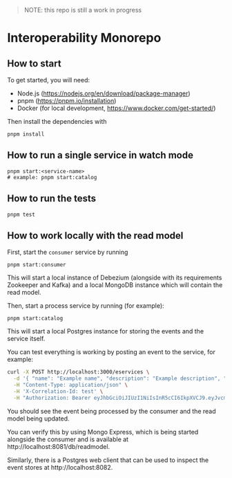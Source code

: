 > NOTE: this repo is still a work in progress

# Interoperability Monorepo

## How to start

To get started, you will need:

- Node.js (https://nodejs.org/en/download/package-manager)
- pnpm (https://pnpm.io/installation)
- Docker (for local development, https://www.docker.com/get-started/)

Then install the dependencies with

```
pnpm install
```

## How to run a single service in watch mode

```
pnpm start:<service-name>
# example: pnpm start:catalog
```

## How to run the tests

```
pnpm test
```

## How to work locally with the read model

First, start the `consumer` service by running

```
pnpm start:consumer
```

This will start a local instance of Debezium (alongside with its requirements Zookeeper and Kafka) and a local MongoDB instance which will contain the read model.

Then, start a process service by running (for example):

```
pnpm start:catalog
```

This will start a local Postgres instance for storing the events and the service itself.

You can test everything is working by posting an event to the service, for example:

```bash
curl -X POST http://localhost:3000/eservices \
  -d '{ "name": "Example name", "description": "Example description", "technology": "REST", "attributes": { "certified": [], "declared": [], "verified": [] } }' \
  -H "Content-Type: application/json" \
  -H 'X-Correlation-Id: test' \
  -H "Authorization: Bearer eyJhbGciOiJIUzI1NiIsInR5cCI6IkpXVCJ9.eyJvcmdhbml6YXRpb25JZCI6IjRENTU2OTZGLTE2QzAtNDk2OC04NTRCLTJCMTY2Mzk3RkMzMCIsInVzZXItcm9sZXMiOiJBZG1pbiIsInJvbGUiOiJBZG1pbiIsInN1YiI6IjBmZGEwMzNjLThlOGUtNDhhOS1hMGZjLWFiYmExZjcxMWZlZiIsIm9yZ2FuaXphdGlvbiI6eyJyb2xlcyI6IkFkbWluIn19._LUXo4r-YNeopF2lDAY1Jg205jcM9aOhLQoUtt7gsw8"
```

You should see the event being processed by the consumer and the read model being updated.

You can verify this by using Mongo Express, which is being started alongside the consumer and is available at http://localhost:8081/db/readmodel.

Similarly, there is a Postgres web client that can be used to inspect the event stores at http://localhost:8082.
